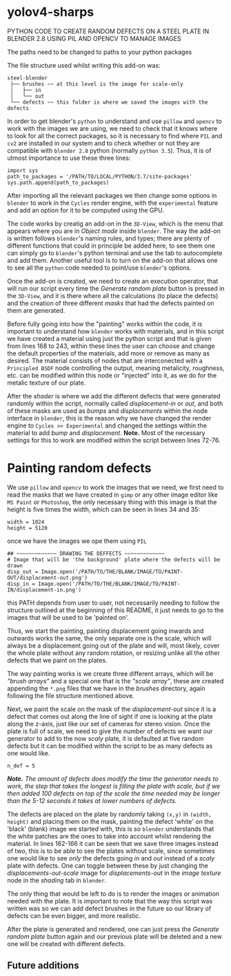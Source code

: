 # yolov4-sharps

PYTHON CODE TO CREATE RANDOM DEFECTS ON A STEEL PLATE IN BLENDER 2.8 USING PIL AND OPENCV TO MANAGE IMAGES

The paths need to be changed to paths to your python packages

The file structure used whilst writing this add-on was:

```
steel-blender 
 ├── brushes ~~ at this level is the image for scale-only
 │   ├── in
 │   └── out
 └── defects ~~ this folder is where we saved the images with the defects
 ```

In order to get blender's ```python``` to understand and use ```pillow``` and ```opencv``` to work with the images we are using, we need to check that it knows where to look for all the correct packages, so it is necessary to find where ```PIL``` and ```cv2``` are installed in our system and to check whether or not they are compatible with ```blender 2.8``` python (normally ```python 3.5```). Thus, it is of utmost importance to use these three lines:

```
import sys
path_to_packages = '/PATH/TO/LOCAL/PYTHON/3.7/site-packages'
sys.path.append(path_to_packages)
```
After importing all the relevant packages we then change some options in ```blender``` to work in the ```Cycles``` render engine, with the ```experimental``` feature and add an option for it to be computed using the GPU.

The code works by creatig an add-on in the ```3D-View```, which is the menu that appears where you are in _Object mode_ inside ```blender```. The way the add-on is written follows ```blender```'s naming rules, and types; there are plenty of different functions that could in principle be added here, to see them one can simply go to ```blender```'s python terminal and use the tab to autocomplete and add them. Another useful tool is to turn on the add-on that allows one to see all the ```python``` code needed to point/use ```blender```'s options.

Once the add-on is created, we need to create an execution operator, that will run our script every time the _Generate random plate_ button is pressed in the ```3D-View```, and it is there where all the calculations (to place the defects) and the creation of three different _masks_ that had the defects painted on them are generated.

Before fully going into how the "painting" works within the code, it is important to understand how ```blender``` works with materials, and in this script we have created a material using just the python script and that is given from lines 168 to 243, within these lines the user can choose and change the default properties of the materials, add more or remove as many as desired. The material consists of nodes that are interconected with a ```Principled BSDF``` node controlling the output, meaning metalicity, roughness, etc. can be modified within this node or "injected" into it, as we do for the metalic texture of our plate.

After the _shader_ is where we add the different defects that were generated randomly within the script, normally called _displacement-in_ or _out_, and both of these masks are used as _bumps_ and _displacements_ within the node interface in ```blender```, this is the reason why we have changed the render engine to ```Cycles >> Experimental``` and changed the settings within the material to add _bump_ and _displacement_. **Note.** Most of the necessary settings for this to work are modified within the script between lines 72-76.

# Painting random defects

We use ```pillow``` and ```opencv``` to work the images that we need, we first need to read the masks that we have created in ```gimp``` or any other image editor like ```MS Paint``` or ```Photoshop```, the only necessary thing with this image is that the height is five times the width, which can be seen in lines 34 and 35:

```
width = 1024
height = 5120
```
once we have the images we ope them using ```PIL```
```
## ~~~~~~~~~~~~~ DRAWING THE DEFFECTS ~~~~~~~~~~~~~
# Image that will be 'the background' plate where the defects will be drawn
disp_out = Image.open('/PATH/TO/THE/BLANK/IMAGE/TO/PAINT-OUT/displacement-out.png')
disp_in = Image.open('/PATH/TO/THE/BLANK/IMAGE/TO/PAINT-IN/displacement-in.png')
```
this PATH depends from user to user, not necessarily needing to follow the structure outlined at the beginning of this README, it just needs to go to the images that will be used to be 'painted on'.

Thus, we start the painting, painting displacement going inwards and outwards works the same, the only separate one is the scale, which will always be a displacement going out of the plate and will, most likely, cover the whole plate without any random rotation, or resizing unlike all the other defects that we paint on the plates.

The way painting works is we create three different arrays, which will be _"brush arrays"_ and a special one that is the _"scale array"_, these are created appending the ```*.png``` files that we have in the _brushes_ directory, again following the file structure mentioned above.

Next, we paint the scale on the mask of the _displacement-out_ since it is a defect that comes out along the line of sight if one is looking at the plate along the z-axis, just like our set of cameras for stereo vision. Once the plate is full of scale, we need to give the number of defects we want our generator to add to the now _scaly_ plate, it is defaulted at five random defects but it can be modified within the script to be as many defects as one would like. 
```
n_def = 5
```
_**Note.** The amount of defects does modify the time the generator needs to work, the step that takes the longest is filling the plate with scale, but if we then added 100 defects on top of the scale the time needed may be longer than the 5-12 seconds it takes at lower numbers of defects._

The defects are placed on the plate by randomly taking ```(x,y)``` in ```(width, height)``` and placing them on the mask, painting the defect 'white' on the 'black' (blank) image we started with, this is so ```blender``` understands that the white patches are the ones to take into account whilst rendering the material. In lines 162-166 it can be seen that we save three images instead of two, this is to be able to see the plates without scale, since sometimes one would like to see _only_ the defects going _in_ and _out_ instead of a _scaly_ plate with defects. One can toggle between these by just changing the _displacements-out-scale_ image for _displacements-out_ in the _image texture_ node in the _shading_ tab in ```blender```.

The only thing that would be left to do is to render the images or animation needed with the plate. It is important to note that the way this script was written was so we can add defect brushes in the future so our library of defects can be even bigger, and more realistic.

After the plate is generated and rendered, one can just press the _Generate random plate_ button again and our previous plate will be deleted and a new one will be created with different defects.

## Future additions
